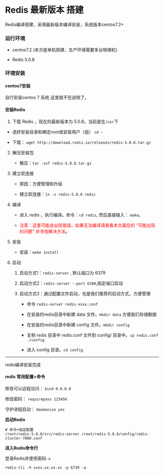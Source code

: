 # Redis 最新版本 搭建

Redis编译搭建，采用最新版本编译安装，系统版本centos7.2+

### 运行环境

- centos7.2 (本次是单机搭建，生产环境需要多台物理机)

- Redis 5.0.8

### 环境安装

#### centos7安装

自行安装centos 7 系统 这里就不在说明了。

#### 安装Redis

1.  下载 Redis ，现在的最新版本为 5.0.8。当前是在`/usr`下

   - 选好安装目录和确定root或安装用户（组） `cd ~`
   
   - 下载： `wget http://download.redis.io/releases/redis-5.0.8.tar.gz`

2. 解压安装包

   - 解压：`tar -xvf redis-5.0.8.tar.gz`

3. 建立软连接

   - 原因：方便管理和升级

   - 建立软连接：`ln -s redis-5.0.8 redis`


4. 编译

   - 进入 redis ，执行编译。命令：`cd redis`, 然后直接输入： `make`。

   - <font color='red'>注意：这里可能会出现错误，如果无法编译请查看本文最后的 “可能出现的问题” 并寻找解决方法</font>。

5. 安装

   - 安装：`make install`

6.  启动

    1.  启动方式1：`redis-server` , 默认端口为 6379

    2.  启动方式2：`redis-server --port 6380`,指定端口启动

    3.  启动方式3：通过配置文件启动，也是我们推荐的启动方式，方便管理 
    
        - 命令 `redis-server redis-xxxx.conf`

        - 在安装的redis目录中新建 data 文件。`mkdir data` 方便我们存储数据
        
        - 在安装的redis目录中新建 config 文件。`mkdir config`
        
        - 复制 redis 目录中 redis.conf 文件到 config/ 目录中。`cp redis.conf ./config`
  
        - 进入 config 目录。`cd config`


---

redis编译安装完成

#### redis 常用配置+命令


修改可以远程访问： ` bind 0.0.0.0 `

修改密码： `requirepass 123456`

守护进程启动： `daemonize yes`


**启动Redis**

```
# 命令+指定配置
/root/redis-5.0.8/src/redis-server /root/redis-5.0.8/config/redis-cluster-7000.conf
```

**进入Redis命令行**

登录Redis并使用密码`-a`

```
redis-cli -h xxxx.xx.xx.xx -p 6739 -a
```

